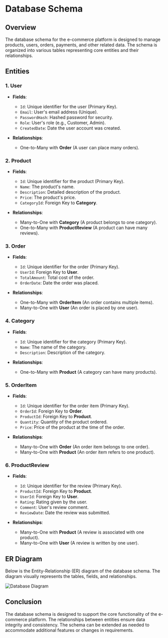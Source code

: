 # Database Schema

## Overview

The database schema for the e-commerce platform is designed to manage products, users, orders, payments, and other related data. The schema is organized into various tables representing core entities and their relationships.

## Entities

### 1. **User**
- **Fields**:
  - `Id`: Unique identifier for the user (Primary Key).
  - `Email`: User's email address (Unique).
  - `PasswordHash`: Hashed password for security.
  - `Role`: User's role (e.g., Customer, Admin).
  - `CreatedDate`: Date the user account was created.
  
- **Relationships**:
  - One-to-Many with **Order** (A user can place many orders).

### 2. **Product**
- **Fields**:
  - `Id`: Unique identifier for the product (Primary Key).
  - `Name`: The product's name.
  - `Description`: Detailed description of the product.
  - `Price`: The product's price.
  - `CategoryId`: Foreign Key to **Category**.
  
- **Relationships**:
  - Many-to-One with **Category** (A product belongs to one category).
  - One-to-Many with **ProductReview** (A product can have many reviews).

### 3. **Order**
- **Fields**:
  - `Id`: Unique identifier for the order (Primary Key).
  - `UserId`: Foreign Key to **User**.
  - `TotalAmount`: Total cost of the order.
  - `OrderDate`: Date the order was placed.
  
- **Relationships**:
  - One-to-Many with **OrderItem** (An order contains multiple items).
  - Many-to-One with **User** (An order is placed by one user).

### 4. **Category**
- **Fields**:
  - `Id`: Unique identifier for the category (Primary Key).
  - `Name`: The name of the category.
  - `Description`: Description of the category.
  
- **Relationships**:
  - One-to-Many with **Product** (A category can have many products).

### 5. **OrderItem**
- **Fields**:
  - `Id`: Unique identifier for the order item (Primary Key).
  - `OrderId`: Foreign Key to **Order**.
  - `ProductId`: Foreign Key to **Product**.
  - `Quantity`: Quantity of the product ordered.
  - `Price`: Price of the product at the time of the order.
  
- **Relationships**:
  - Many-to-One with **Order** (An order item belongs to one order).
  - Many-to-One with **Product** (An order item refers to one product).

### 6. **ProductReview**
- **Fields**:
  - `Id`: Unique identifier for the review (Primary Key).
  - `ProductId`: Foreign Key to **Product**.
  - `UserId`: Foreign Key to **User**.
  - `Rating`: Rating given by the user.
  - `Comment`: User's review comment.
  - `ReviewDate`: Date the review was submitted.
  
- **Relationships**:
  - Many-to-One with **Product** (A review is associated with one product).
  - Many-to-One with **User** (A review is written by one user).

## ER Diagram

Below is the Entity-Relationship (ER) diagram of the database schema. The diagram visually represents the tables, fields, and relationships.

![Database Diagram](database-diagram.png)

## Conclusion

The database schema is designed to support the core functionality of the e-commerce platform. The relationships between entities ensure data integrity and consistency. The schema can be extended as needed to accommodate additional features or changes in requirements.
